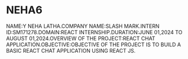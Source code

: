 # NEHA6
NAME:Y NEHA LATHA.COMPANY NAME:SLASH MARK.INTERN ID:SM171278.DOMAIN:REACT INTERNSHIP.DURATION:JUNE 01,2024 TO AUGUST 01,2024.OVERVIEW OF THE PROJECT:REACT CHAT APPLICATION.OBJECTIVE:OBJECTIVE OF THE PROJECT IS TO BUILD A BASIC REACT CHAT APPLICATION USING REACT JS.
